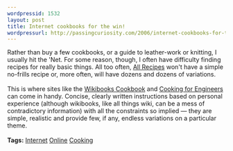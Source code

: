 ```yaml
---
wordpressid: 1532
layout: post
title: Internet cookbooks for the win!
wordpressurl: http://passingcuriosity.com/2006/internet-cookbooks-for-the-win/
---
```

Rather than buy a few cookbooks, or a guide to leather-work or knitting, I usually hit the 'Net. For some reason, though, I often have difficulty finding recipes for really basic things. All too often, <a href="http://allrecipes.com/">All Recipes</a> won't have a simple no-frills recipe or, more often, will have dozens and dozens of variations. <br /><br />This is where sites like the <a href="http://en.wikibooks.org/wiki/Cookbook">Wikibooks Cookbook</a> and <a href="http://www.cookingforengineers.com/">Cooking for Engineers</a> can come in handy. Concise, clearly written instructions based on personal experience (although wikibooks, like all things wiki, can be a mess of contradictory information) with all the constraints so implied &mdash; they are simple, realistic and provide few, if any, endless variations on a particular theme.<br /><br /><span class="tags"><strong>Tags:</strong><!--<br />--> <a rel="tag" href="http://del.icio.us/thsutton/internet">Internet</a><!--<br />--> <a rel="tag" href="http://del.icio.us/thsutton/online">Online</a><!--<br />--> <a rel="tag" href="http://del.icio.us/thsutton/cooking">Cooking</a><!--<br />--></span>
